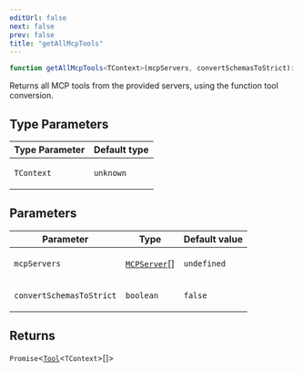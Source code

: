 ```yaml
---
editUrl: false
next: false
prev: false
title: "getAllMcpTools"
---
```


```ts
function getAllMcpTools<TContext>(mcpServers, convertSchemasToStrict): Promise<Tool<TContext>[]>
```

Returns all MCP tools from the provided servers, using the function tool conversion.

## Type Parameters

<table>
<thead>
<tr>
<th>Type Parameter</th>
<th>Default type</th>
</tr>
</thead>
<tbody>
<tr>
<td>

`TContext`

</td>
<td>

`unknown`

</td>
</tr>
</tbody>
</table>

## Parameters

<table>
<thead>
<tr>
<th>Parameter</th>
<th>Type</th>
<th>Default value</th>
</tr>
</thead>
<tbody>
<tr>
<td>

`mcpServers`

</td>
<td>

[`MCPServer`](/openai-agents-js/openai/agents-core/interfaces/mcpserver/)[]

</td>
<td>

`undefined`

</td>
</tr>
<tr>
<td>

`convertSchemasToStrict`

</td>
<td>

`boolean`

</td>
<td>

`false`

</td>
</tr>
</tbody>
</table>

## Returns

`Promise`\<[`Tool`](/openai-agents-js/openai/agents-core/type-aliases/tool/)\<`TContext`\>[]\>
